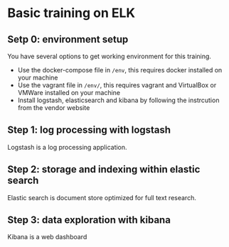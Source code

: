 # Basic training on ELK

## Setp 0: environment setup

You have several options to get working environment for this training.

* Use the docker-compose file in `/env`, this requires docker installed on your machine
* Use the vagrant file in `/env/`, this requires vagrant and VirtualBox or VMWare installed on your machine
* Install logstash, elasticsearch and kibana by following the instrcution from the vendor website

## Step 1: log processing with logstash
Logstash is a log processing application. 
## Step 2: storage and indexing within elastic search
Elastic search is document store optimized for full text research.

## Step 3: data exploration with kibana
Kibana is a web dashboard 
